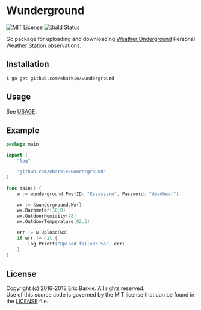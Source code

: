 # Wunderground

[![MIT License](https://img.shields.io/badge/license-MIT-blue.svg?style=flat)](http://choosealicense.com/licenses/mit/)
[![Build Status](https://travis-ci.org/ebarkie/wunderground.svg?branch=master)](https://travis-ci.org/ebarkie/wunderground)

Go package for uploading and downloading [Weather Underground](http://www.wunderground.com) Personal Weather Station observations.

## Installation

```
$ go get github.com/ebarkie/wunderground
```

## Usage

See [USAGE](USAGE.md).

## Example

```go
package main

import (
	"log"

	"github.com/ebarkie/wunderground"
)

func main() {
	w := wunderground.Pws{ID: "Kssssssnn", Password: "deadbeef"}

	wx := &wunderground.Wx{}
	wx.Barometer(30.0)
	wx.OutdoorHumidity(78)
	wx.OutdoorTemperature(92.3)

	err := w.Upload(wx)
	if err != nil {
		log.Printf("Upload failed: %s", err)
	}
}
```

## License

Copyright (c) 2016-2018 Eric Barkie. All rights reserved.  
Use of this source code is governed by the MIT license
that can be found in the [LICENSE](LICENSE) file.
